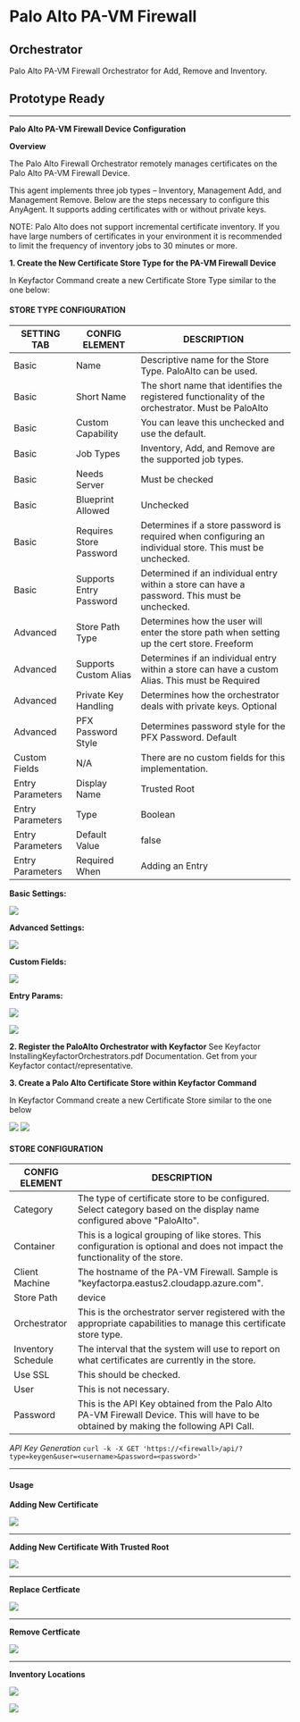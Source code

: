 # Palo Alto PA-VM Firewall
## Orchestrator

Palo Alto PA-VM Firewall Orchestrator for Add, Remove and Inventory.

## Prototype Ready

<!-- add integration specific information below -->
*** 
**Palo Alto PA-VM Firewall Device Configuration**

**Overview**

The Palo Alto Firewall Orchestrator remotely manages certificates on the Palo Alto PA-VM Firewall Device.

This agent implements three job types – Inventory, Management Add, and Management Remove. Below are the steps necessary to configure this AnyAgent.  It supports adding certificates with or without private keys.

NOTE: Palo Alto does not support incremental certificate inventory. If you have large numbers of certificates in your environment it is recommended to limit the frequency of inventory jobs to 30 minutes or more.

**1. Create the New Certificate Store Type for the PA-VM Firewall Device**

In Keyfactor Command create a new Certificate Store Type similar to the one below:

#### STORE TYPE CONFIGURATION
SETTING TAB  |  CONFIG ELEMENT	| DESCRIPTION
------|-----------|------------------
Basic |Name	|Descriptive name for the Store Type.  PaloAlto can be used.
Basic |Short Name	|The short name that identifies the registered functionality of the orchestrator. Must be PaloAlto
Basic |Custom Capability|You can leave this unchecked and use the default.
Basic |Job Types	|Inventory, Add, and Remove are the supported job types. 
Basic |Needs Server	|Must be checked
Basic |Blueprint Allowed	|Unchecked
Basic |Requires Store Password	|Determines if a store password is required when configuring an individual store.  This must be unchecked.
Basic |Supports Entry Password	|Determined if an individual entry within a store can have a password.  This must be unchecked.
Advanced |Store Path Type| Determines how the user will enter the store path when setting up the cert store.  Freeform
Advanced |Supports Custom Alias	|Determines if an individual entry within a store can have a custom Alias.  This must be Required
Advanced |Private Key Handling |Determines how the orchestrator deals with private keys.  Optional
Advanced |PFX Password Style |Determines password style for the PFX Password. Default
Custom Fields|N/A|There are no custom fields for this implementation.
Entry Parameters|Display Name| Trusted Root
Entry Parameters|Type|Boolean
Entry Parameters|Default Value|false
Entry Parameters|Required When|Adding an Entry

**Basic Settings:**

![](images/CertStoreTypeBasic.gif)

**Advanced Settings:**

![](images/CertStoreTypeAdvanced.gif)

**Custom Fields:**

![](images/CertStoreTypeCustomFields.gif)

**Entry Params:**

![](images/CertStoreTypeEntryParams.gif)

![](images/CertStoreTypeEntryParams2.gif)


**2. Register the PaloAlto Orchestrator with Keyfactor**
See Keyfactor InstallingKeyfactorOrchestrators.pdf Documentation.  Get from your Keyfactor contact/representative.

**3. Create a Palo Alto Certificate Store within Keyfactor Command**

In Keyfactor Command create a new Certificate Store similar to the one below

![](images/CertStore1.gif)
![](images/CertStore2.gif)

#### STORE CONFIGURATION 
CONFIG ELEMENT	|DESCRIPTION
----------------|---------------
Category	|The type of certificate store to be configured. Select category based on the display name configured above "PaloAlto".
Container	|This is a logical grouping of like stores. This configuration is optional and does not impact the functionality of the store.
Client Machine	|The hostname of the PA-VM Firewall.  Sample is "keyfactorpa.eastus2.cloudapp.azure.com".
Store Path	|device
Orchestrator	|This is the orchestrator server registered with the appropriate capabilities to manage this certificate store type. 
Inventory Schedule	|The interval that the system will use to report on what certificates are currently in the store. 
Use SSL	|This should be checked.
User	|This is not necessary.
Password |This is the API Key obtained from the Palo Alto PA-VM Firewall Device.  This will have to be obtained by making the following API Call.

*API Key Generation*
`
curl -k -X GET 'https://<firewall>/api/?type=keygen&user=<username>&password=<password>'
`
*** 

#### Usage

**Adding New Certificate**

![](images/AddCertificate.gif)

*** 

**Adding New Certificate With Trusted Root**

![](images/AddWithTrustedRoot.gif)

*** 

**Replace Certficate**

![](images/ReplaceCertificate.gif)

*** 

**Remove Certficate**

![](images/RemoveCertificate.gif)

*** 

**Inventory Locations**

![](images/InventoryLocation1.gif)

![](images/InventoryLocation2.gif)
